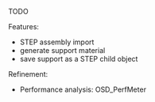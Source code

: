 TODO

Features:
- STEP assembly import
- generate support material
- save support as a STEP child object

Refinement:
- Performance analysis: OSD_PerfMeter

